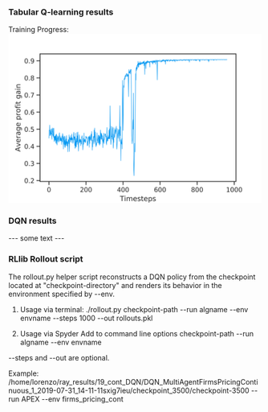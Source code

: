 ### Tabular Q-learning results
Training Progress:
![alt text](https://github.com/Lorenzo-Giardi/algorithmic-pricing/blob/master/train_results/TabularQ_with_Ray/FIGURES/fig3-120.png)

### DQN results
--- some text ---

### RLlib Rollout script
The rollout.py helper script reconstructs a DQN policy from the checkpoint located at "checkpoint-directory" and renders its behavior in the environment specified by --env.

1) Usage via terminal:
    ./rollout.py checkpoint-path --run algname --env envname --steps 1000 --out rollouts.pkl
    
2) Usage via Spyder
Add to command line options
checkpoint-path --run algname --env envname

--steps and --out are optional.

Example:
/home/lorenzo/ray_results/19_cont_DQN/DQN_MultiAgentFirmsPricingContinuous_1_2019-07-31_14-11-11sxig7ieu/checkpoint_3500/checkpoint-3500
 --run APEX --env firms_pricing_cont
